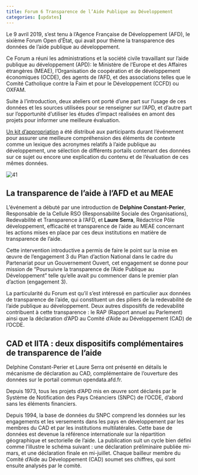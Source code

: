 ```yaml
---
title: Forum 6 Transparence de l’Aide Publique au Développement
categories: [updates]
---
```


Le 9 avril 2019, s’est tenu à l’Agence Française de Développement (AFD), le sixième Forum Open d’État, qui avait pour thème la transparence des données de l’aide publique au développement.

Ce Forum a réuni les administrations et la société civile travaillant sur l’aide publique au développement (APD): le Ministère de l’Europe et des Affaires étrangères (MEAE), l’Organisation de coopération et de développement économiques (OCDE), des agents de l’AFD, et des associations telles que le Comité Catholique contre la Faim et pour le Développement (CCFD) ou OXFAM.

Suite à l’introduction, deux ateliers ont porté d’une part sur l’usage de ces données et les sources utilisées pour se renseigner sur l’APD, et d’autre part sur l’opportunité d’utiliser les études d’impact réalisées en amont des projets pour informer une meilleure évaluation.

[Un kit d’appropriation](https://www.etalab.gouv.fr/wp-content/uploads/2019/04/Kit-dappropriation-Forum-6.pdf) a été distribué aux participants durant l’événement pour assurer une meilleure compréhension des éléments de contexte comme un lexique des acronymes relatifs à l’aide publique au développement, une sélection de différents portails contenant des données sur ce sujet ou encore une explication du contenu et de l’évaluation de ces mêmes données.

![41](https://forum.etalab.gouv.fr/uploads/default/optimized/1X/127a3b4ab3d3a38ecf88f2f432319bd46c5d2321_1_285x225.png "Extrait image kit")

## La transparence de l’aide à l’AFD et au MEAE
L’événement a débuté par une introduction de **Delphine Constant-Perier**, Responsable de la Cellule RSO (Responsabilité Sociale des Organisations), Redevabilité et Transparence à l’AFD, et **Laure Serra**, Rédactrice Pôle développement, efficacité et transparence de l’aide au MEAE concernant les actions mises en place par ces deux institutions en matière de transparence de l’aide.

Cette intervention introductive a permis de faire le point sur la mise en œuvre de l’engagement 3 du Plan d’action National dans le cadre du Partenariat pour un Gouvernement Ouvert, cet engagement se donne pour mission de “Poursuivre la transparence de l’Aide Publique au Développement” telle qu’elle avait pu commencer dans le premier plan d’action (engagement 3).

La particularité du Forum est qu’il s’est intéressé en particulier aux données de transparence de l’aide, qui constituent un des piliers de la redevabilité de l’aide publique au développement. Deux autres dispositifs de redevabilité contribuent à cette transparence : le RAP (Rapport annuel au Parlement) ainsi que la déclaration d’APD au Comité d’Aide au Développement (CAD) de l’OCDE.

## CAD et IITA : deux dispositifs complémentaires de transparence de l’aide
Delphine Constant-Perier et Laure Serra ont présenté en détails le mécanisme de déclaration au CAD, complémentaire de l’ouverture des données sur le portail commun opendata.afd.fr.

Depuis 1973, tous les projets d’APD mis en œuvre sont déclarés par le Système de Notification des Pays Créanciers (SNPC) de l’OCDE, d’abord sans les éléments financiers.

Depuis 1994, la base de données du SNPC comprend les données sur les engagements et les versements dans les pays en développement par les membres du CAD et par les institutions multilatérales. Cette base de données est devenue la référence internationale sur la répartition géographique et sectorielle de l’aide. La publication suit un cycle bien défini comme l’illustre le schéma suivant : une déclaration préliminaire publiée mi-mars, et une déclaration finale en mi-juillet. Chaque bailleur membre du Comité d’Aide au Développement (CAD) soumet ses chiffres, qui sont ensuite analysés par le comité.
